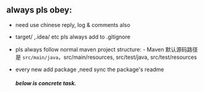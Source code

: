 ## always pls obey: 

- need use chinese reply, log & comments also 

- target/ ,.idea/ etc pls always add to .gitignore

- pls always follow normal maven project structure:    - Maven 默认源码路径是 `src/main/java`，src/main/resources, src/test/java, src/test/resources

- every new add package ,need sync the package's readme 

  ##### below is concrete task. 

